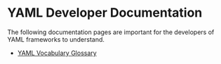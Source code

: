 YAML Developer Documentation
============================

The following documentation pages are important for the developers of YAML
frameworks to understand.

* [YAML Vocabulary Glossary](glossary)
